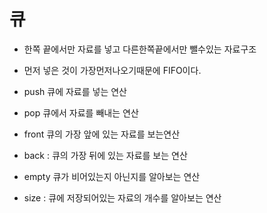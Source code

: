 # 큐
* 한쪽 끝에서만 자료를 넣고 다른한쪽끝에서만 뺄수있는 자료구조

* 먼저 넣은 것이 가장먼저나오기때문에 FIFO이다.
* push 큐에 자료를 넣는 연산
* pop 큐에서 자료를 빼내는 연산
* front 큐의 가장 앞에 있는 자료를 보는연산
* back : 큐의 가장 뒤에 있는 자료를 보는 연산
* empty 큐가 비어있는지 아닌지를 알아보는 연산
* size : 큐에 저장되어있는 자료의 개수를 알아보는 연산
